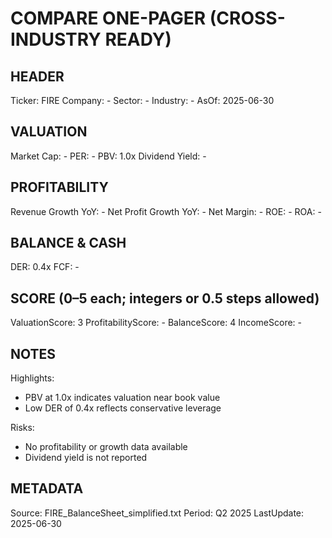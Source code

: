 # COMPARE ONE-PAGER (CROSS-INDUSTRY READY)

## HEADER
Ticker: FIRE
Company: -
Sector: -
Industry: -
AsOf: 2025-06-30

## VALUATION
Market Cap: -
PER: -
PBV: 1.0x
Dividend Yield: -

## PROFITABILITY
Revenue Growth YoY: -
Net Profit Growth YoY: -
Net Margin: -
ROE: -
ROA: -

## BALANCE & CASH
DER: 0.4x
FCF: -

## SCORE (0–5 each; integers or 0.5 steps allowed)
ValuationScore: 3
ProfitabilityScore: -
BalanceScore: 4
IncomeScore: -

## NOTES
Highlights:
- PBV at 1.0x indicates valuation near book value
- Low DER of 0.4x reflects conservative leverage

Risks:
- No profitability or growth data available
- Dividend yield is not reported

## METADATA
Source: FIRE_BalanceSheet_simplified.txt
Period: Q2 2025
LastUpdate: 2025-06-30
